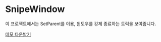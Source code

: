 # SnipeWindow
이 프로젝트에서는 SetParent를 이용, 윈도우를 강제 종료하는 트릭을 보여줍니다.

[데모 다운받기](http://github.com/sokcuri/SnipeWindow/releases)
